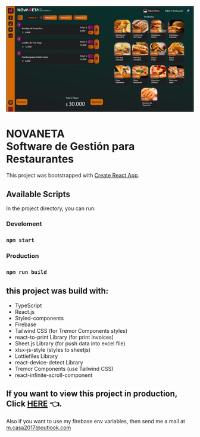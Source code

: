 <img src="./screenshoots/main.png" />

# <strong>NOVANETA</strong> <br> Software de Gestión para Restaurantes

This project was bootstrapped with [Create React App](https://github.com/facebook/create-react-app).

## Available Scripts

In the project directory, you can run:

### Develoment

### `npm start`

### Production

### `npm run build`

## this project was build with:

<ul>
  <li>TypeScript</li>
  <li>React.js</li>
  <li>Styled-components</li>
  <li>Firebase</li>
  <li>Tailwind CSS (for Tremor Components styles)</li>
  <li>react-to-print Library (for print invoices)</li>
  <li>Sheet.js Library (for push data into excel file)</li>
  <li>xlsx-js-style (styles to sheetjs)</li>
  <li>Lottiefiles Library</li>
  <li>react-device-detect Library</li>
  <li>Tremor Components (use Tailwind CSS)</li>
  <li>react-infinite-scroll-component</li>
</ul>

## If you want to view this project in production, Click <strong>[HERE](https://novaneta-restaurants.vercel.app/)</strong> 👈.


Also if you want to use my firebase env variables, then send me a mail at <m.casa2017@outlook.com>
